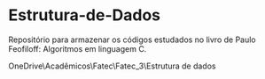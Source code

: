 # Estrutura-de-Dados
Repositório para armazenar os códigos estudados no livro de Paulo Feofiloff: Algoritmos em linguagem C.

OneDrive\Acadêmicos\Fatec\Fatec_3\Estrutura de dados
